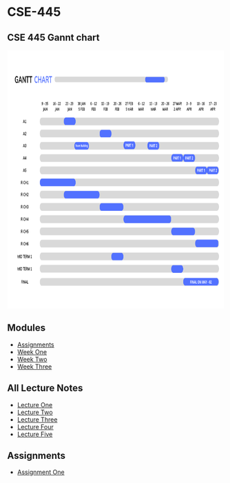 # CSE-445

<h2>CSE 445 Gannt chart</h2>
<a href="https://www.canva.com/design/DAFXPc2Rijg/q7my9bGo8ztDmwOHvfX4TA/edit">
 <img src="./chart.png" alt="Project Gannt Chart" title="Project Gannt Chart" style="width: 1000px; height: 600px;" />
  </a>
  

## Modules 
* [Assignments](https://github.com/berrios96sean/CSE-445/tree/main/Assignments)<br/>
* [Week One](https://github.com/berrios96sean/CSE-445/tree/main/Week_One)</br>
* [Week Two](https://github.com/berrios96sean/CSE-445/tree/main/Week_Two)</br>
* [Week Three](https://github.com/berrios96sean/CSE-445/tree/main/Week_Three)</br>

## All Lecture Notes 
* [Lecture One](https://github.com/berrios96sean/CSE-445/blob/main/Week_One/Lecture_One_Notes.txt)</br>
* [Lecture Two](https://github.com/berrios96sean/CSE-445/blob/main/Week_Two/2_1_Notes.txt)</br>
* [Lecture Three](https://github.com/berrios96sean/CSE-445/blob/main/Week_Two/2_1_Notes.txt)</br>
* [Lecture Four](https://github.com/berrios96sean/CSE-445/blob/main/Week_Two/2_2_Notes.txt)</br>
* [Lecture Five]()</br>

## Assignments 
* [Assignment One](https://github.com/berrios96sean/CSE-445/tree/main/Assignments/A1Berrios_Sean_Part1)<br/>
